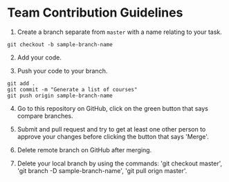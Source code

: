 # Team Contribution Guidelines

1. Create a branch separate from `master` with a name relating to your task.
```
git checkout -b sample-branch-name
```

2. Add your code.

3. Push your code to your branch.
```
git add .
git commit -m "Generate a list of courses"
git push origin sample-branch-name
```

4. Go to this repository on GitHub, click on the green button that says compare branches.

5. Submit and pull request and try to get at least one other person to approve your changes before clicking the button that says 'Merge'.

6. Delete remote branch on GitHub after merging. 

7. Delete your local branch by using the commands: 'git checkout master', 'git branch -D sample-branch-name', 'git pull orign master'.
